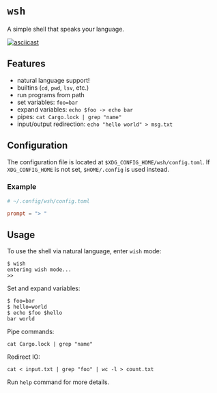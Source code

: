# `wsh`

A simple shell that speaks your language.

[![asciicast](https://asciinema.org/a/BaXmNOykNa5faW3aPafz1Ad5p.svg)](https://asciinema.org/a/BaXmNOykNa5faW3aPafz1Ad5p)

## Features
- natural language support!
- builtins (`cd`, `pwd`, `lsv`, etc.)
- run programs from path
- set variables: `foo=bar`
- expand variables: `echo $foo -> echo bar`
- pipes: `cat Cargo.lock | grep "name"`
- input/output redirection: `echo "hello world" > msg.txt`

## Configuration

The configuration file is located at `$XDG_CONFIG_HOME/wsh/config.toml`.
If `XDG_CONFIG_HOME` is not set, `$HOME/.config` is used instead.

### Example
```toml
# ~/.config/wsh/config.toml

prompt = "> "
```

## Usage

To use the shell via natural language, enter `wish` mode:
```
$ wish
entering wish mode...
>> 
```

Set and expand variables:
```
$ foo=bar
$ hello=world
$ echo $foo $hello
bar world
```

Pipe commands:
```
cat Cargo.lock | grep "name"
```

Redirect IO:
```
cat < input.txt | grep "foo" | wc -l > count.txt
```

Run `help` command for more details.
